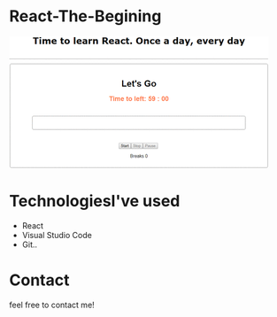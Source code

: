 # React-The-Begining

![Homepage screenshot](img/readme.gif)

# TechnologiesI've used
* React
* Visual Studio Code
* Git..

# Contact
 feel free to contact me! 
